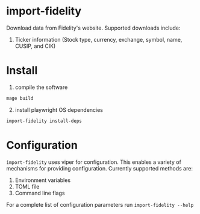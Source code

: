 # import-fidelity

Download data from Fidelity's website. Supported downloads include:

1. Ticker information (Stock type, currency, exchange, symbol, name, CUSIP, and CIK)

# Install

1. compile the software

```bash
mage build
```

2. install playwright OS dependencies

```bash
import-fidelity install-deps
```

# Configuration

`import-fidelity` uses viper for configuration. This enables a
variety of mechanisms for providing configuration. Currently supported
methods are:

 1. Environment variables
 2. TOML file
 3. Command line flags

For a complete list of configuration parameters run `import-fidelity --help`